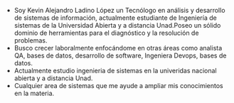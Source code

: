 - Soy Kevin Alejandro Ladino López un Tecnólogo en análisis y desarrollo de sistemas de información, actualmente estudiante de 
Ingeniería de sistemas de la Universidad Abierta y a distancia Unad.Poseo un sólido dominio de herramientas para el diagnóstico y la resolución de problemas.
- Busco crecer laboralmente enfocándome en otras áreas como analista QA, bases de datos, desarrollo de software, Ingeniera Devops, bases de datos.
- Actualmente estudio ingenieria de sistemas en la univeridas nacional abierta y a distancia Unad.
- Cualquier area de sistemas que me ayude a ampliar mis conocimientos en la materia.

